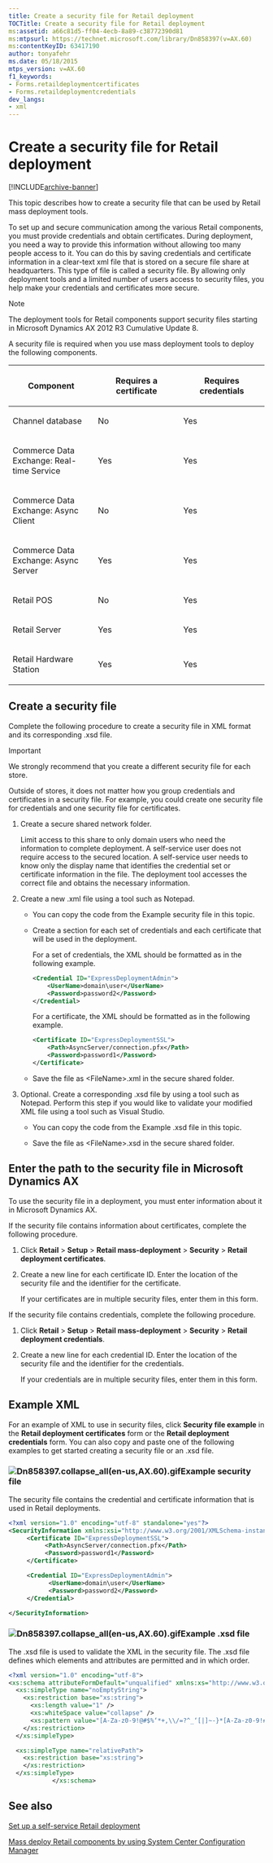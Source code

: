 ```yaml
---
title: Create a security file for Retail deployment
TOCTitle: Create a security file for Retail deployment
ms:assetid: a66c81d5-ff04-4ecb-8a89-c38772390d81
ms:mtpsurl: https://technet.microsoft.com/library/Dn858397(v=AX.60)
ms:contentKeyID: 63417190
author: tonyafehr
ms.date: 05/18/2015
mtps_version: v=AX.60
f1_keywords:
- Forms.retaildeploymentcertificates
- Forms.retaildeploymentcredentials
dev_langs:
- xml
---
```


# Create a security file for Retail deployment 


[!INCLUDE[archive-banner](includes/archive-banner.md)]


This topic describes how to create a security file that can be used by Retail mass deployment tools.

To set up and secure communication among the various Retail components, you must provide credentials and obtain certificates. During deployment, you need a way to provide this information without allowing too many people access to it. You can do this by saving credentials and certificate information in a clear-text xml file that is stored on a secure file share at headquarters. This type of file is called a security file. By allowing only deployment tools and a limited number of users access to security files, you help make your credentials and certificates more secure.


> [!NOTE]
> <P>The deployment tools for Retail components support security files starting in Microsoft Dynamics AX 2012 R3 Cumulative Update 8.</P>



A security file is required when you use mass deployment tools to deploy the following components.

<table>
<colgroup>
<col style="width: 33%" />
<col style="width: 33%" />
<col style="width: 33%" />
</colgroup>
<thead>
<tr class="header">
<th><p>Component</p></th>
<th><p>Requires a certificate</p></th>
<th><p>Requires credentials</p></th>
</tr>
</thead>
<tbody>
<tr class="odd">
<td><p>Channel database</p></td>
<td><p>No</p></td>
<td><p>Yes</p></td>
</tr>
<tr class="even">
<td><p>Commerce Data Exchange: Real-time Service</p></td>
<td><p>Yes</p></td>
<td><p>Yes</p></td>
</tr>
<tr class="odd">
<td><p>Commerce Data Exchange: Async Client</p></td>
<td><p>No</p></td>
<td><p>Yes</p></td>
</tr>
<tr class="even">
<td><p>Commerce Data Exchange: Async Server</p></td>
<td><p>Yes</p></td>
<td><p>Yes</p></td>
</tr>
<tr class="odd">
<td><p>Retail POS</p></td>
<td><p>No</p></td>
<td><p>Yes</p></td>
</tr>
<tr class="even">
<td><p>Retail Server</p></td>
<td><p>Yes</p></td>
<td><p>Yes</p></td>
</tr>
<tr class="odd">
<td><p>Retail Hardware Station</p></td>
<td><p>Yes</p></td>
<td><p>Yes</p></td>
</tr>
</tbody>
</table>


## Create a security file

Complete the following procedure to create a security file in XML format and its corresponding .xsd file.


> [!IMPORTANT]
> <P>We strongly recommend that you create a different security file for each store.</P>



Outside of stores, it does not matter how you group credentials and certificates in a security file. For example, you could create one security file for credentials and one security file for certificates.

1.  Create a secure shared network folder.
    
    Limit access to this share to only domain users who need the information to complete deployment. A self-service user does not require access to the secured location. A self-service user needs to know only the display name that identifies the credential set or certificate information in the file. The deployment tool accesses the correct file and obtains the necessary information.

2.  Create a new .xml file using a tool such as Notepad.
    
      - You can copy the code from the Example security file in this topic.
    
      - Create a section for each set of credentials and each certificate that will be used in the deployment.
        
        For a set of credentials, the XML should be formatted as in the following example.
        
        ``` xml
        <Credential ID="ExpressDeploymentAdmin">
            <UserName>domain\user</UserName>
            <Password>password2</Password>
        </Credential>
        ```
        
        For a certificate, the XML should be formatted as in the following example.
        
        ``` xml
        <Certificate ID="ExpressDeploymentSSL">
            <Path>AsyncServer/connection.pfx</Path>
            <Password>password1</Password>
        </Certificate>
        ```
    
      - Save the file as \<FileName\>.xml in the secure shared folder.

3.  Optional. Create a corresponding .xsd file by using a tool such as Notepad. Perform this step if you would like to validate your modified XML file using a tool such as Visual Studio.
    
      - You can copy the code from the Example .xsd file in this topic.
    
      - Save the file as \<FileName\>.xsd in the secure shared folder.

## Enter the path to the security file in Microsoft Dynamics AX

To use the security file in a deployment, you must enter information about it in Microsoft Dynamics AX.

If the security file contains information about certificates, complete the following procedure.

1.  Click **Retail** \> **Setup** \> **Retail mass-deployment** \> **Security** \> **Retail deployment certificates**.

2.  Create a new line for each certificate ID. Enter the location of the security file and the identifier for the certificate.
    
    If your certificates are in multiple security files, enter them in this form.

If the security file contains credentials, complete the following procedure.

1.  Click **Retail** \> **Setup** \> **Retail mass-deployment** \> **Security** \> **Retail deployment credentials**.

2.  Create a new line for each credential ID. Enter the location of the security file and the identifier for the credentials.
    
    If your credentials are in multiple security files, enter them in this form.

## Example XML

For an example of XML to use in security files, click **Security file example** in the **Retail deployment certificates** form or the **Retail deployment credentials** form. You can also copy and paste one of the following examples to get started creating a security file or an .xsd file.

### ![Dn858397.collapse\_all(en-us,AX.60).gif](images/Gg841655.collapse_all(en-us,AX.60).gif "Dn858397.collapse_all(en-us,AX.60).gif")Example security file

The security file contains the credential and certificate information that is used in Retail deployments.

``` xml
<?xml version="1.0" encoding="utf-8" standalone="yes"?>
<SecurityInformation xmlns:xsi="http://www.w3.org/2001/XMLSchema-instance" xsi:schemaLocation="AXRetail.xsd" xmlns="AXRetail">
     <Certificate ID="ExpressDeploymentSSL">
          <Path>AsyncServer/connection.pfx</Path>
          <Password>password1</Password>
     </Certificate>

     <Credential ID="ExpressDeploymentAdmin">
           <UserName>domain\user</UserName>
           <Password>password2</Password>
     </Credential>

</SecurityInformation>
```

### ![Dn858397.collapse\_all(en-us,AX.60).gif](images/Gg841655.collapse_all(en-us,AX.60).gif "Dn858397.collapse_all(en-us,AX.60).gif")Example .xsd file

The .xsd file is used to validate the XML in the security file. The .xsd file defines which elements and attributes are permitted and in which order.

``` xml
<?xml version="1.0" encoding="utf-8">
<xs:schema attributeFormDefault="unqualified" xmlns:xs="http://www.w3.org/2001/XMLSchema" version="6.3.0" xmlns:r="AXRetail">
  <xs:simpleType name="noEmptyString">
    <xs:restriction base="xs:string">
      <xs:length value="1" />
      <xs:whiteSpace value="collapse" />
      <xs:pattern value="[A-Za-z0-9!@#$%‘*+,\\/=?^_‘[|]~-}*[A-Za-z0-9!#@$%‘*+.\\/=?^_‘{|}~-]*"/>
    </xs:restriction>
  </xs:simpleType>

  <xs:simpleType name="relativePath">
    <xs:restriction base="xs:string">
    </xs:restriction>
  </xs:simpleType>
            </xs:schema>
```

## See also

[Set up a self-service Retail deployment](set-up-a-self-service-retail-deployment.md)

[Mass deploy Retail components by using System Center Configuration Manager](mass-deploy-retail-components-by-using-system-center-configuration-manager.md)

  


